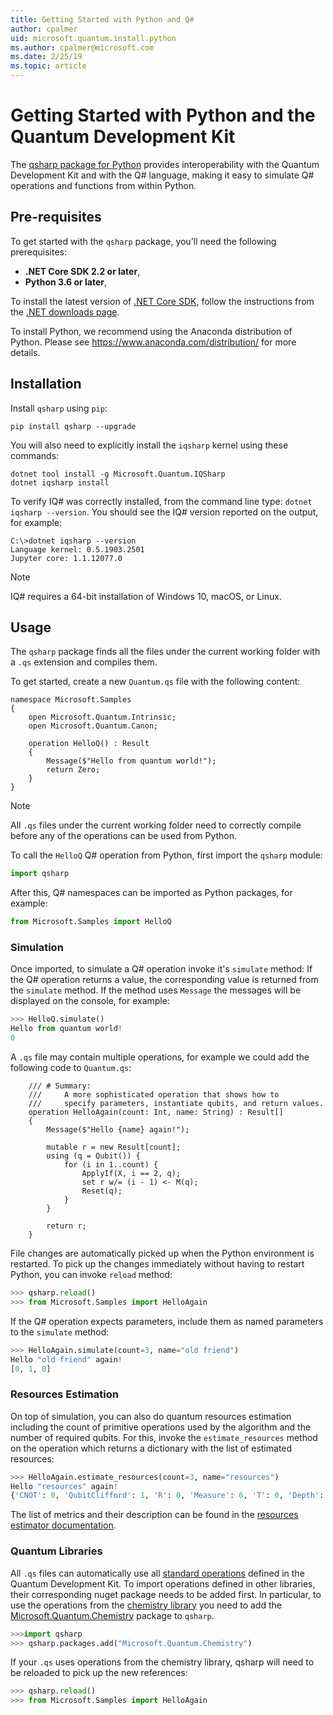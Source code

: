 ```yaml
---
title: Getting Started with Python and Q#
author: cpalmer
uid: microsoft.quantum.install.python
ms.author: cpalmer@microsoft.com
ms.date: 2/25/19
ms.topic: article
---
```


# Getting Started with Python and the Quantum Development Kit #  

The [qsharp package for Python](https://pypi.org/project/qsharp/) provides interoperability with the Quantum Development Kit and with the Q# language, making it easy to simulate Q# operations and functions from within Python.

## Pre-requisites ##

To get started with the `qsharp` package, you'll need the following prerequisites:
- **.NET Core SDK 2.2 or later**,
- **Python 3.6 or later**,

To install the latest version of [.NET Core SDK](https://dotnet.microsoft.com/), follow the instructions from the [.NET downloads page](https://www.microsoft.com/net/download).
  
To install Python, we recommend using the Anaconda distribution of Python.
Please see https://www.anaconda.com/distribution/ for more details.


## Installation ##

Install `qsharp` using `pip`:

```
pip install qsharp --upgrade
```

You will also need to explicitly install the `iqsharp` kernel using these commands:

```
dotnet tool install -g Microsoft.Quantum.IQSharp
dotnet iqsharp install
```

To verify IQ# was correctly installed, from the command line type: `dotnet iqsharp --version`. You should see the IQ# version reported on the output, for example:
```
C:\>dotnet iqsharp --version
Language kernel: 0.5.1903.2501
Jupyter core: 1.1.12077.0
```

> [!NOTE]
> IQ# requires a 64-bit installation of Windows 10, macOS, or Linux.

## Usage ##

The `qsharp` package finds all the files under the current working folder with a `.qs` extension
and compiles them. 

To get started, create a new `Quantum.qs` file with the following content:

```qsharp
namespace Microsoft.Samples 
{
    open Microsoft.Quantum.Intrinsic;
    open Microsoft.Quantum.Canon;

    operation HelloQ() : Result
    {
        Message($"Hello from quantum world!"); 
        return Zero;
    }
}
```


> [!NOTE]
> All `.qs` files under the current working folder need to correctly compile
> before any of the operations can be used from Python.


To call the `HelloQ` Q# operation from Python, first import the `qsharp` module:
```python
import qsharp
```

After this, Q# namespaces can be imported as Python packages, for example:
```python
from Microsoft.Samples import HelloQ
```

### Simulation ###

Once imported, to simulate a Q# operation invoke it's `simulate` method:
If the Q# operation returns a value, the corresponding value is returned from the `simulate` method.
If the method uses `Message` the messages will be displayed on the console, for example:

```python
>>> HelloQ.simulate()
Hello from quantum world!
0
```

A `.qs` file may contain multiple operations, for example we could add the following code to `Quantum.qs`:

```qsharp
    /// # Summary: 
    ///     A more sophisticated operation that shows how to 
    ///     specify parameters, instantiate qubits, and return values.
    operation HelloAgain(count: Int, name: String) : Result[]
    {
        Message($"Hello {name} again!"); 

        mutable r = new Result[count];
        using (q = Qubit()) {
            for (i in 1..count) {
                ApplyIf(X, i == 2, q);
                set r w/= (i - 1) <- M(q);
                Reset(q);
            }
        }

        return r;
    }
```

File changes are automatically picked up when the Python environment is restarted. To pick up
the changes immediately without having to restart Python, you can invoke `reload` method:

```python
>>> qsharp.reload()
>>> from Microsoft.Samples import HelloAgain
```

If the Q# operation expects parameters, include them as named parameters to the `simulate` method:
```python
>>> HelloAgain.simulate(count=3, name="old friend")
Hello "old friend" again!
[0, 1, 0]
```

### Resources Estimation ###

On top of simulation, you can also do quantum resources estimation including 
the count of primitive operations used by the algorithm and the number of required qubits.
For this, invoke the `estimate_resources` method on the operation which returns a dictionary
with the list of estimated resources:
```python          
>>> HelloAgain.estimate_resources(count=3, name="resources")
Hello "resources" again!
{'CNOT': 0, 'QubitClifford': 1, 'R': 0, 'Measure': 6, 'T': 0, 'Depth': 0, 'Width': 1, 'BorrowedWidth': 0}
```

The list of metrics and their description can be found in the [resources estimator documentation](xref:microsoft.quantum.machines.resources-estimator).

### Quantum Libraries ###

All `.qs` files can automatically use all [standard operations](xref:microsoft.quantum.libraries.standard.intro) 
defined in the Quantum Development Kit. 
To import operations defined in other libraries, their corresponding nuget package needs to be added first.
In particular, to use the operations from the [chemistry library](xref:microsoft.quantum.chemistry.concepts.intro)
you need to add the [Microsoft.Quantum.Chemistry](https://www.nuget.org/packages/Microsoft.Quantum.Chemistry/) package to `qsharp`.

```python
>>>import qsharp
>>> qsharp.packages.add("Microsoft.Quantum.Chemistry")
```

If your `.qs` uses operations from the chemistry library, qsharp will need to be reloaded to pick
up the new references:

```python
>>> qsharp.reload()
>>> from Microsoft.Samples import HelloAgain
```


